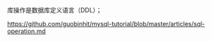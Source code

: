 库操作是数据库定义语言（DDL）；

<https://github.com/guobinhit/mysql-tutorial/blob/master/articles/sql-operation.md>